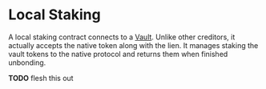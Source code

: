 # Local Staking

A local staking contract connects to a [Vault](./Vault.md). Unlike other creditors, it actually
accepts the native token along with the lien. It manages staking the vault tokens to the native
protocol and returns them when finished unbonding.

**TODO** flesh this out
